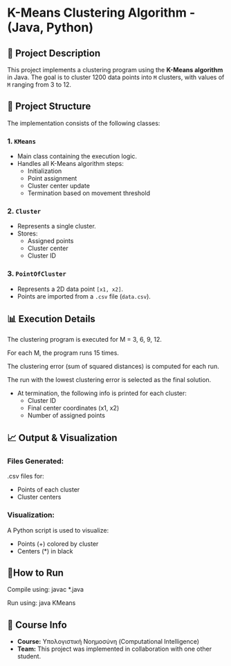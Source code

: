 # K-Means Clustering Algorithm - (Java, Python)

## 📌 Project Description

This project implements a clustering program using the **K-Means algorithm** in Java. The goal is to cluster 1200 data points into `M` clusters, with values of `M` ranging from 3 to 12.

## 📁 Project Structure

The implementation consists of the following classes:

### 1. `KMeans`
- Main class containing the execution logic.
- Handles all K-Means algorithm steps:
  - Initialization
  - Point assignment
  - Cluster center update
  - Termination based on movement threshold

### 2. `Cluster`
- Represents a single cluster.
- Stores:
  - Assigned points
  - Cluster center
  - Cluster ID

### 3. `PointOfCluster`
- Represents a 2D data point `[x1, x2]`.
- Points are imported from a `.csv` file (`data.csv`).

## 📊 Execution Details
The clustering program is executed for M = 3, 6, 9, 12.

For each M, the program runs 15 times.

The clustering error (sum of squared distances) is computed for each run.

The run with the lowest clustering error is selected as the final solution.

- At termination, the following info is printed for each cluster:
  - Cluster ID
  - Final center coordinates (x1, x2)
  - Number of assigned points

## 📈 Output & Visualization
### Files Generated:
.csv files for:
- Points of each cluster
- Cluster centers

### Visualization:
A Python script is used to visualize:
- Points (+) colored by cluster
- Centers (*) in black

## 🚀How to Run
Compile using: javac *.java

Run using: java KMeans

## 📘 Course Info
- **Course:** Υπολογιστική Νοημοσύνη (Computational Intelligence)
- **Team:** This project was implemented in collaboration with one other student.
